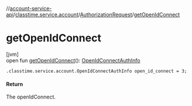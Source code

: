 //[account-service-api](../../../index.md)/[classtime.service.account](../index.md)/[AuthorizationRequest](index.md)/[getOpenIdConnect](get-open-id-connect.md)

# getOpenIdConnect

[jvm]\
open fun [getOpenIdConnect](get-open-id-connect.md)(): [OpenIdConnectAuthInfo](../-open-id-connect-auth-info/index.md)

`.classtime.service.account.OpenIdConnectAuthInfo open_id_connect = 3;`

#### Return

The openIdConnect.
